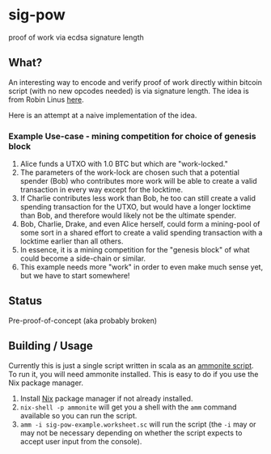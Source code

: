 # sig-pow
proof of work via ecdsa signature length

## What?
An interesting way to encode and verify proof of work directly within bitcoin script (with no new opcodes needed) is via signature length. The idea is from Robin Linus [here](https://gist.github.com/RobinLinus/95de641ed1e3d9fde83bdcf5ac289ce9).

Here is an attempt at a naive implementation of the idea.

### Example Use-case - mining competition for choice of genesis block
1. Alice funds a UTXO with 1.0 BTC but which are "work-locked."
2. The parameters of the work-lock are chosen such that a potential spender
   (Bob) who contributes more work will be able to create a valid transaction
   in every way except for the locktime.
3. If Charlie contributes less work than Bob, he too can still create a valid
   spending transaction for the UTXO, but would have a longer locktime than Bob,
   and therefore would likely not be the ultimate spender.
4. Bob, Charlie, Drake, and even Alice herself, could form a mining-pool of some
   sort in a shared effort to create a valid spending transaction with a locktime
   earlier than all others.
5. In essence, it is a mining competition for the "genesis block" of what could 
   become a side-chain or similar.
6. This example needs more "work" in order to even make much sense yet, but we
   have to start somewhere!


## Status
Pre-proof-of-concept (aka probably broken)

## Building / Usage
Currently this is just a single script written in scala as an [ammonite script](https://ammonite.io). To run it, you will need ammonite installed. This is easy to do if you use the Nix package manager.
1. Install [Nix](https://nixos.org) package manager if not already installed.
2. `nix-shell -p ammonite` will get you a shell with the `amm` command available so you can run the script.
3. `amm -i sig-pow-example.worksheet.sc` will run the script (the `-i` may or may not be necessary depending on whether the script expects to accept user input from the console).